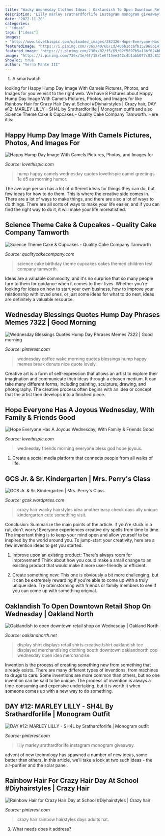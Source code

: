 ```yaml
---
title: "Wacky Wednesday Clothes Ideas : Oaklandish To Open Downtown Retail Shop On Wednesday"
description: "Lilly marley srathardforlife instagram monogram giveaway"
date: "2022-11-20"
categories:
- "ideas"
tags: ["ideas"]
images:
- "http://www.lovethispic.com/uploaded_images/282326-Hope-Everyone-Has-A-Joyous-Wednesday-With-Family-Friends-Good-Morning-God-Bless-Your-Day-.jpg"
featuredImage: "https://i.pinimg.com/736x/40/6b/1d/406b1dcafb152965b147aa5787ab0617.jpg"
featured_image: "https://i.pinimg.com/736x/02/f5/69/02f5697b5a18bf024bb81e1de6a25150.jpg"
image: "https://i.pinimg.com/736x/1e/6f/15/1e6f15ee242c4b1abb077c82c812ba5d--marley-lilly-happy-fall.jpg"
ShowToc: true
author: "Verna Mante III"
---
```



1. A smartwatch

	

		
looking for Happy Hump Day Image With Camels Pictures, Photos, and Images for you've visit to the right web. We have 8 Pictures about Happy Hump Day Image With Camels Pictures, Photos, and Images for like Rainbow Hair for Crazy Hair Day at School #Diyhairstyles | Crazy hair, DAY #12: MARLEY LILLY - SH4L by Srathardforlife | Monogram outfit and also Science Theme Cake &amp; Cupcakes - Quality Cake Company Tamworth. Here it is:
		
    
## Happy Hump Day Image With Camels Pictures, Photos, And Images For

<img loading=lazy src="http://www.lovethispic.com/uploaded_images/234198-Happy-Hump-Day-Image-With-Camels.jpg" onerror="this.onerror=null;this.src='https://tse4.mm.bing.net/th?id=OIP.Ap9hAkwmmQ1cyIZbTpxJDAHaLQ&amp;pid=15.1';" alt="Happy Hump Day Image With Camels Pictures, Photos, and Images for">

_Source: lovethispic.com_

>hump happy camels wednesday quotes lovethispic camel greetings 1e d5 aa morning humor. 

	

The average person has a lot of different ideas for things they can do, but few ideas for how to do them. This is where the creative side comes in. There are a lot of ways to make things, and there are also a lot of ways to do things. There are all sorts of ways to make your life easier, and if you can find the right way to do it, it will make your life moreatisfied.

    
## Science Theme Cake &amp; Cupcakes - Quality Cake Company Tamworth

<img loading=lazy src="https://w2d8a5y9.stackpathcdn.com/wp-content/uploads/2018/02/science-cake-cupcakes-2.jpg" onerror="this.onerror=null;this.src='https://tse2.mm.bing.net/th?id=OIP.7lgS1ytPwlOiPJsOLJ8tTwHaKq&amp;pid=15.1';" alt="Science Theme Cake &amp; Cupcakes - Quality Cake Company Tamworth">

_Source: qualitycakecompany.com_

>science cake birthday theme cupcakes cakes themed children test company tamworth. 

	

Ideas are a valuable commodity, and it's no surprise that so many people turn to them for guidance when it comes to their lives. Whether you're looking for ideas on how to start your own business, how to improve your relationship with loved ones, or just some ideas for what to do next, ideas are definitely a valuable resource.

    
## Wednesday Blessings Quotes Hump Day Phrases Memes 7322 | Good Morning

<img loading=lazy src="https://i.pinimg.com/736x/02/f5/69/02f5697b5a18bf024bb81e1de6a25150.jpg" onerror="this.onerror=null;this.src='https://tse4.mm.bing.net/th?id=OIP.5CIQkQWW3xXeaA9PI1EgewHaKE&amp;pid=15.1';" alt="Wednesday Blessings Quotes Hump Day Phrases Memes 7322 | Good morning">

_Source: pinterest.com_

>wednesday coffee wake morning quotes blessings hump happy memes break donuts nice quote lovely. 

	

Creative art is a form of self-expression that allows an artist to explore their imagination and communicate their ideas through a chosen medium. It can take many different forms, including painting, sculpture, drawing, and photography. The creative process often begins with an idea or concept that the artist then develops into a finished piece.

    
## Hope Everyone Has A Joyous Wednesday, With Family &amp; Friends Good

<img loading=lazy src="http://www.lovethispic.com/uploaded_images/282326-Hope-Everyone-Has-A-Joyous-Wednesday-With-Family-Friends-Good-Morning-God-Bless-Your-Day-.jpg" onerror="this.onerror=null;this.src='https://tse3.mm.bing.net/th?id=OIP.OfMRA5cua-36qI_6DkkxVQHaHa&amp;pid=15.1';" alt="Hope Everyone Has A Joyous Wednesday, With Family &amp; Friends Good">

_Source: lovethispic.com_

>wednesday friends morning everyone bless god hope joyous. 

	

1. Create a social media platform that connects people from all walks of life. 

    
## GCS Jr. &amp; Sr. Kindergarten | Mrs. Perry&#039;s Class

<img loading=lazy src="https://s-media-cache-ak0.pinimg.com/736x/b5/15/dd/b515ddc6c12bc273c6324b272198bff4.jpg" onerror="this.onerror=null;this.src='https://tse3.mm.bing.net/th?id=OIP.kl4xjKsAVMufnDFQHtQcewHaJ4&amp;pid=15.1';" alt="GCS Jr. &amp; Sr. Kindergarten | Mrs. Perry&#039;s Class">

_Source: gcsk.wordpress.com_

>crazy hair wacky hairstyles idea another easy check days ally unique kindergarten cute something visit. 

	

Conclusion: Summarize the main points of the article.
If you're stuck in a rut, don't worry! Everyone experiences creative dry spells from time to time. The important thing is to keep your mind open and allow yourself to be inspired by the world around you. To jump-start your creativity, here are a few invention ideas to get you started.
1. Improve upon an existing product: There's always room for improvement! Think about how you could make a small change to an existing product that would make it more user-friendly or efficient.

2. Create something new: This one is obviously a bit more challenging, but it can be extremely rewarding if you're able to come up with a truly unique idea. Try brainstorming with friends or family members to see if you can come up with something original.


    
## Oaklandish To Open Downtown Retail Shop On Wednesday | Oakland North

<img loading=lazy src="https://oaklandnorth.net/wp-content/uploads/2011/07/IMG_0284.jpg" onerror="this.onerror=null;this.src='https://tse2.mm.bing.net/th?id=OIP.qXDeMoZqey73uAxI9ux8zAHaFj&amp;pid=15.1';" alt="Oaklandish to open downtown retail shop on Wednesday | Oakland North">

_Source: oaklandnorth.net_

>display shirt displays retail shirts creative tshirt oaklandish tee displayed merchandising clothing booth downtown oaklandnorth cool wednesday open idea merchandise. 

	

Invention is the process of creating something new from something that already exists. There are many different types of inventions, from machines to drugs to cars. Some inventions are more common than others, but no one invention can be said to be unique. The process of invention is always a time-consuming and expensive undertaking, but it is worth it when someone comes up with a new way to do something.

    
## DAY #12: MARLEY LILLY - SH4L By Srathardforlife | Monogram Outfit

<img loading=lazy src="https://i.pinimg.com/736x/1e/6f/15/1e6f15ee242c4b1abb077c82c812ba5d--marley-lilly-happy-fall.jpg" onerror="this.onerror=null;this.src='https://tse2.mm.bing.net/th?id=OIP.sDQ1Y94hskbUy2LmB63eogC4Es&amp;pid=15.1';" alt="DAY #12: MARLEY LILLY - SH4L by Srathardforlife | Monogram outfit">

_Source: pinterest.com_

>lilly marley srathardforlife instagram monogram giveaway. 

	

advent of new technology has spawned a number of new ideas, some better than others. In this article, we'll take a look at two such ideas - the air-purifier and the solar panel.

    
## Rainbow Hair For Crazy Hair Day At School #Diyhairstyles | Crazy Hair

<img loading=lazy src="https://i.pinimg.com/736x/40/6b/1d/406b1dcafb152965b147aa5787ab0617.jpg" onerror="this.onerror=null;this.src='https://tse4.mm.bing.net/th?id=OIP.4aC9gQxUWC8jEVpxzI0bcwHaKK&amp;pid=15.1';" alt="Rainbow Hair for Crazy Hair Day at School #Diyhairstyles | Crazy hair">

_Source: pinterest.com_

>crazy hair rainbow hairstyles days adults hat. 

	

3) What needs does it address?

